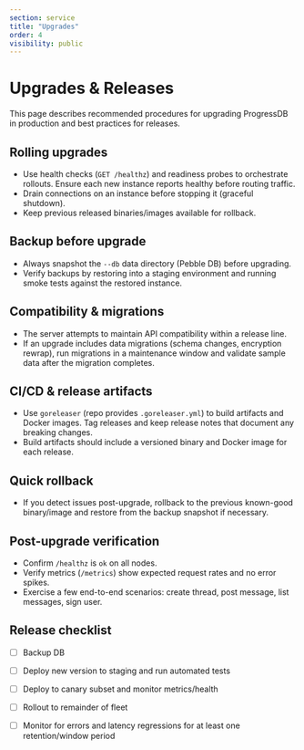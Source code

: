 ```yaml
---
section: service
title: "Upgrades"
order: 4
visibility: public
---
```


# Upgrades & Releases

This page describes recommended procedures for upgrading ProgressDB in
production and best practices for releases.

## Rolling upgrades

- Use health checks (`GET /healthz`) and readiness probes to orchestrate
  rollouts. Ensure each new instance reports healthy before routing traffic.
- Drain connections on an instance before stopping it (graceful shutdown).
- Keep previous released binaries/images available for rollback.

## Backup before upgrade

- Always snapshot the `--db` data directory (Pebble DB) before upgrading.
- Verify backups by restoring into a staging environment and running smoke
  tests against the restored instance.

## Compatibility & migrations

- The server attempts to maintain API compatibility within a release line.
- If an upgrade includes data migrations (schema changes, encryption rewrap),
  run migrations in a maintenance window and validate sample data after the
  migration completes.

## CI/CD & release artifacts

- Use `goreleaser` (repo provides `.goreleaser.yml`) to build artifacts and
  Docker images. Tag releases and keep release notes that document any
  breaking changes.
- Build artifacts should include a versioned binary and Docker image for each
  release.

## Quick rollback

- If you detect issues post-upgrade, rollback to the previous known-good
  binary/image and restore from the backup snapshot if necessary.

## Post-upgrade verification

- Confirm `/healthz` is `ok` on all nodes.
- Verify metrics (`/metrics`) show expected request rates and no error
  spikes.
- Exercise a few end-to-end scenarios: create thread, post message, list
  messages, sign user.

## Release checklist

- [ ] Backup DB
- [ ] Deploy new version to staging and run automated tests
- [ ] Deploy to canary subset and monitor metrics/health
- [ ] Rollout to remainder of fleet
- [ ] Monitor for errors and latency regressions for at least one
  retention/window period

